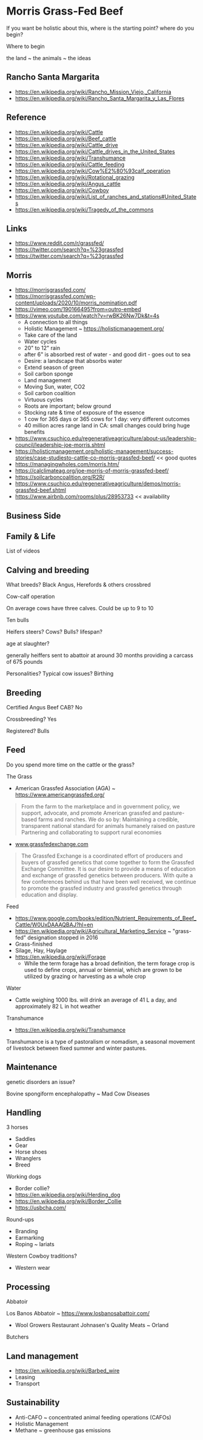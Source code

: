 # Morris Grass-Fed Beef

If you want be holistic about this, where is the starting point? where do you begin?

Where to begin

the land ~ the animals ~ the ideas

## Rancho Santa Margarita

* https://en.wikipedia.org/wiki/Rancho_Mission_Viejo,_California
* https://en.wikipedia.org/wiki/Rancho_Santa_Margarita_y_Las_Flores

## Reference

* https://en.wikipedia.org/wiki/Cattle
* https://en.wikipedia.org/wiki/Beef_cattle
* https://en.wikipedia.org/wiki/Cattle_drive
* https://en.wikipedia.org/wiki/Cattle_drives_in_the_United_States
* https://en.wikipedia.org/wiki/Transhumance
* https://en.wikipedia.org/wiki/Cattle_feeding
* https://en.wikipedia.org/wiki/Cow%E2%80%93calf_operation
* https://en.wikipedia.org/wiki/Rotational_grazing
* https://en.wikipedia.org/wiki/Angus_cattle
* https://en.wikipedia.org/wiki/Cowboy
* https://en.wikipedia.org/wiki/List_of_ranches_and_stations#United_States
* https://en.wikipedia.org/wiki/Tragedy_of_the_commons

## Links

* https://www.reddit.com/r/grassfed/
* https://twitter.com/search?q=%23grassfed
* https://twitter.com/search?q=%23grassfed


## Morris

* https://morrisgrassfed.com/
* https://morrisgrassfed.com/wp-content/uploads/2020/10/morris_nomination.pdf
* https://vimeo.com/190166495?from=outro-embed
* https://www.youtube.com/watch?v=rwBK26Nw7Dk&t=4s
  * A connection to all things
  * Holistic Management ~ https://holisticmanagement.org/
  * Take care of the land
  * Water cycles
  * 20" to 12" rain
  * after 6" is absorbed rest of water - and good dirt - goes out to sea
  * Desire: a landscape that absorbs water
  * Extend season of green
  * Soil carbon sponge
  * Land management
  * Moving Sun, water, CO2
  * Soil carbon coalition
  * Virtuous cycles
  * Roots are important; below ground
  * Stocking rate & time of exposure of the essence
  * 1 cow for 365 days or 365 cows for 1 day: very different outcomes
  * 40 million acres range land in CA: small changes could bring huge benefits
* https://www.csuchico.edu/regenerativeagriculture/about-us/leadership-council/leadership-joe-morris.shtml
* https://holisticmanagement.org/holistic-management/success-stories/case-studiesto-cattle-co-morris-grassfed-beef/ << good quotes
* https://managingwholes.com/morris.htm/
* https://calclimateag.org/joe-morris-of-morris-grassfed-beef/
* https://soilcarboncoalition.org/R2R/
* https://www.csuchico.edu/regenerativeagriculture/demos/morris-grassfed-beef.shtml
* https://www.airbnb.com/rooms/plus/28953733 << availability


## Business Side

## Family & Life

List of videos


## Calving and breeding

What breeds? Black Angus, Herefords & others crossbred

Cow-calf operation

On average cows have three calves. Could be up to 9 to 10

Ten bulls

Heifers steers?
Cows? Bulls? lifespan?

age at slaughter?

generally heiffers sent to abattoir at around 30 months providing a carcass of 675 pounds

Personalities?
Typical cow issues?
Birthing


## Breeding

Certified Angus Beef CAB? No

Crossbreeding? Yes

Registered? Bulls


## Feed

Do you spend more time on the cattle or the grass?

The Grass

* American Grassfed Association (AGA) ~ https://www.americangrassfed.org/
> From the farm to the marketplace and in government policy, we support, advocate, and promote American grassfed and pasture-based farms and ranches.
>We do so by:
>Maintaining a credible, transparent national standard for animals humanely raised on pasture
>Partnering and collaborating to support rural economies
* www.grassfedexchange.com
> The Grassfed Exchange is a coordinated effort of producers and buyers of grassfed genetics that come together to form the Grassfed Exchange Committee. It is our desire to provide a means of education and exchange of grassfed genetics between producers. With quite a few conferences behind us that have been well received, we continue to promote the grassfed industry and grassfed genetics through education and display.


Feed

* https://www.google.com/books/edition/Nutrient_Requirements_of_Beef_Cattle/W0UxDAAAQBAJ?hl=en
* https://en.wikipedia.org/wiki/Agricultural_Marketing_Service ~ "grass-fed" designation stopped in 2016
* Grass-finished
* Silage, Hay, Haylage
* https://en.wikipedia.org/wiki/Forage
  * While the term forage has a broad definition, the term forage crop is used to define crops, annual or biennial, which are grown to be utilized by grazing or harvesting as a whole crop

Water

* Cattle weighing 1000 lbs. will drink an average of 41 L a day, and approximately 82 L in hot weather

Transhumance

* https://en.wikipedia.org/wiki/Transhumance

Transhumance is a type of pastoralism or nomadism, a seasonal movement of livestock between fixed summer and winter pastures.


## Maintenance

genetic disorders an issue?

Bovine spongiform encephalopathy ~ Mad Cow Diseases

## Handling

3 horses

* Saddles
* Gear
* Horse shoes
* Wranglers
* Breed

Working dogs

* Border collie?
* https://en.wikipedia.org/wiki/Herding_dog
* https://en.wikipedia.org/wiki/Border_Collie
* https://usbcha.com/

Round-ups

* Branding
* Earmarking
* Roping ~ lariats

Western Cowboy traditions?

* Western wear


## Processing

Abbatoir

Los Banos Abbatoir ~ https://www.losbanosabattoir.com/
* Wool Growers Restaurant
Johnasen's Quality Meats ~ Orland

Butchers


## Land management

* https://en.wikipedia.org/wiki/Barbed_wire
* Leasing
* Transport


## Sustainability

* Anti-CAFO ~  concentrated animal feeding operations (CAFOs)
* Holistic Management
* Methane ~ greenhouse gas emissions

